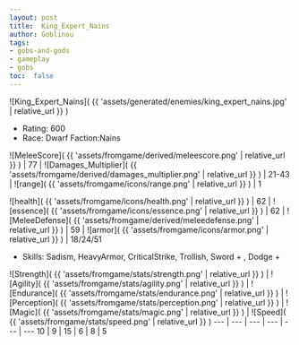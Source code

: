 ```yaml
---
layout: post
title:  King_Expert_Nains
author: Goblinou
tags:
- gobs-and-gods
- gameplay
- gobs
toc:  false
---
```


![King_Expert_Nains]( {{ 'assets/generated/enemies/king_expert_nains.jpg' | relative_url }} )
- Rating: 600
- Race: Dwarf  Faction:Nains

![MeleeScore]( {{ 'assets/fromgame/derived/meleescore.png' | relative_url }} ) | 77 | ![Damages_Multiplier]( {{ 'assets/fromgame/derived/damages_multiplier.png' | relative_url }} ) | 21-43 | ![range]( {{ 'assets/fromgame/icons/range.png' | relative_url }} ) | 1


![health]( {{ 'assets/fromgame/icons/health.png' | relative_url }} ) | 62 | ![essence]( {{ 'assets/fromgame/icons/essence.png' | relative_url }} ) | 62 | ![MeleeDefense]( {{ 'assets/fromgame/derived/meleedefense.png' | relative_url }} ) | 59 | ![armor]( {{ 'assets/fromgame/icons/armor.png' | relative_url }} ) | 18/24/51

* Skills: Sadism, HeavyArmor, CriticalStrike, Trollish, Sword + , Dodge + 

![Strength]( {{ 'assets/fromgame/stats/strength.png' | relative_url }} ) | ![Agility]( {{ 'assets/fromgame/stats/agility.png' | relative_url }} ) | ![Endurance]( {{ 'assets/fromgame/stats/endurance.png' | relative_url }} ) | ![Perception]( {{ 'assets/fromgame/stats/perception.png' | relative_url }} ) | ![Magic]( {{ 'assets/fromgame/stats/magic.png' | relative_url }} ) | ![Speed]( {{ 'assets/fromgame/stats/speed.png' | relative_url }} )
--- | --- | --- | --- | --- | ---
10 | 9 | 15 | 6 | 8 | 5
